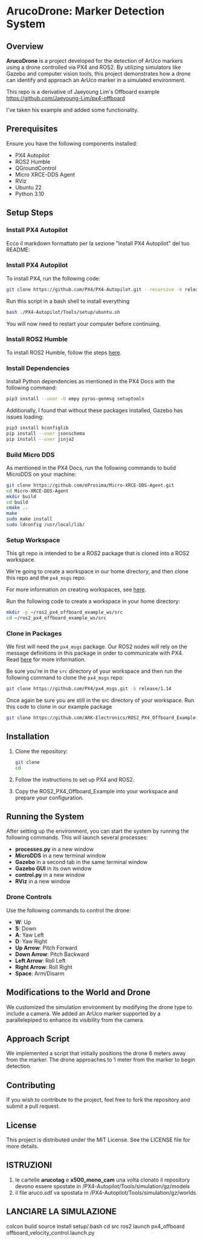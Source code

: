 # ArucoDrone: Marker Detection System

## Overview

**ArucoDrone** is a project developed for the detection of ArUco markers using a drone controlled via PX4 and ROS2. By utilizing simulators like Gazebo and computer vision tools, this project demonstrates how a drone can identify and approach an ArUco marker in a simulated environment.

This repo is a derivative of Jaeyoung Lim's Offboard example https://github.com/Jaeyoung-Lim/px4-offboard

I've taken his example and added some functionality.

## Prerequisites

Ensure you have the following components installed:

- PX4 Autopilot
- ROS2 Humble
- QGroundControl
- Micro XRCE-DDS Agent
- RViz
- Ubuntu 22
- Python 3.10

## Setup Steps

### Install PX4 Autopilot

Ecco il markdown formattato per la sezione "Install PX4 Autopilot" del tuo README:

### Install PX4 Autopilot

To install PX4, run the following code:

```bash
git clone https://github.com/PX4/PX4-Autopilot.git --recursive -b release/1.14
```
Run this script in a bash shell to install everything

```bash
bash ./PX4-Autopilot/Tools/setup/ubuntu.sh
```
You will now need to restart your computer before continuing.

### Install ROS2 Humble

To install ROS2 Humble, follow the steps [here](https://docs.ros.org/en/humble/Installation/Ubuntu-Install-Debs.html).

### Install Dependencies

Install Python dependencies as mentioned in the PX4 Docs with the following command:

```bash
pip3 install --user -U empy pyros-genmsg setuptools
```
Additionally, I found that without these packages installed, Gazebo has issues loading:

```bash
pip3 install kconfiglib
pip install --user jsonschema
pip install --user jinja2
```
### Build Micro DDS

As mentioned in the PX4 Docs, run the following commands to build MicroDDS on your machine:

```bash
git clone https://github.com/eProsima/Micro-XRCE-DDS-Agent.git
cd Micro-XRCE-DDS-Agent
mkdir build
cd build
cmake ..
make
sudo make install
sudo ldconfig /usr/local/lib/
```

### Setup Workspace

This git repo is intended to be a ROS2 package that is cloned into a ROS2 workspace.

We're going to create a workspace in our home directory, and then clone this repo and the `px4_msgs` repo.

For more information on creating workspaces, see [here](https://docs.ros.org/en/humble/Tutorials/Workspace/Creating-Your-Workspace.html).

Run the following code to create a workspace in your home directory:

```bash
mkdir -p ~/ros2_px4_offboard_example_ws/src
cd ~/ros2_px4_offboard_example_ws/src
```
### Clone in Packages 

We first will need the `px4_msgs` package. Our ROS2 nodes will rely on the message definitions in this package in order to communicate with PX4. Read [here](https://docs.px4.io/master/en/ros/ros2.html) for more information.

Be sure you're in the `src` directory of your workspace and then run the following command to clone the `px4_msgs` repo:

```bash
git clone https://github.com/PX4/px4_msgs.git -b release/1.14
```

Once again be sure you are still in the src directory of your workspace. Run this code to clone in our example package

```bash
git clone https://github.com/ARK-Electronics/ROS2_PX4_Offboard_Example.git
```

## Installation

1. Clone the repository:
   ```bash
   git clone 
   cd 
2. Follow the instructions to set up PX4 and ROS2.

3. Copy the ROS2_PX4_Offboard_Example into your workspace and prepare your configuration.

## Running the System

After setting up the environment, you can start the system by running the following commands. This will launch several processes:

- **processes.py** in a new window
- **MicroDDS** in a new terminal window
- **Gazebo** in a second tab in the same terminal window
- **Gazebo GUI** in its own window
- **control.py** in a new window
- **RViz** in a new window

### Drone Controls

Use the following commands to control the drone:

- **W**: Up
- **S**: Down
- **A**: Yaw Left
- **D**: Yaw Right
- **Up Arrow**: Pitch Forward
- **Down Arrow**: Pitch Backward
- **Left Arrow**: Roll Left
- **Right Arrow**: Roll Right
- **Space**: Arm/Disarm

## Modifications to the World and Drone
We customized the simulation environment by modifying the drone type to include a camera. We added an ArUco marker supported by a parallelepiped to enhance its visibility from the camera.


## Approach Script
We implemented a script that initially positions the drone 6 meters away from the marker. The drone approaches to 1 meter from the marker to begin detection.

## Contributing
If you wish to contribute to the project, feel free to fork the repository and submit a pull request.

## License
This project is distributed under the MIT License. See the LICENSE file for more details.

## ISTRUZIONI
1. le cartelle **arucotag** e **x500_mono_cam** una volta clonato il repository devono essere spostate in /PX4-Autopilot/Tools/simulation/gz/models
2. il file aruco.sdf va spostata in /PX4-Autopilot/Tools/simulation/gz/worlds

## LANCIARE LA SIMULAZIONE
colcon build
source install setup/.bash
cd src
ros2 launch px4_offboard offboard_velocity_control.launch.py 





